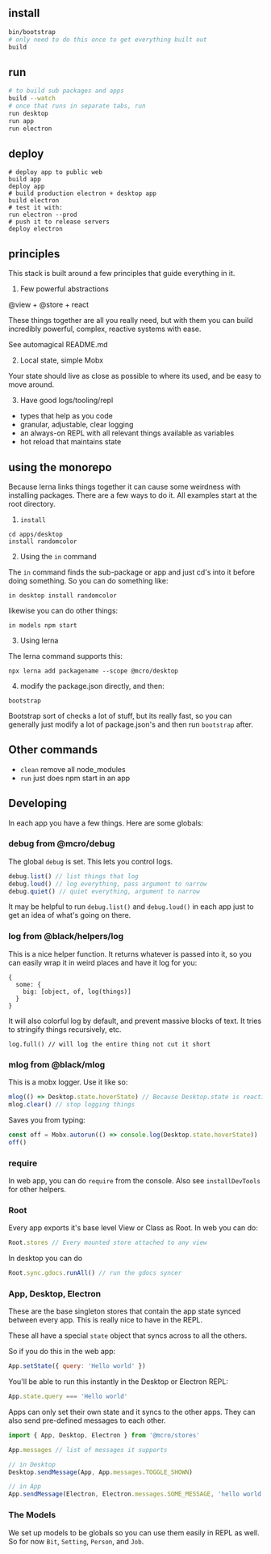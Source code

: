 ## install

```sh
bin/bootstrap
# only need to do this once to get everything built out
build
```

## run

```sh
# to build sub packages and apps
build --watch
# once that runs in separate tabs, run
run desktop
run app
run electron
```

## deploy

```
# deploy app to public web
build app
deploy app
# build production electron + desktop app
build electron
# test it with:
run electron --prod
# push it to release servers
deploy electron
```

## principles

This stack is built around a few principles that guide everything in it.

1.  Few powerful abstractions

@view + @store + react

These things together are all you really need, but with them you can build incredibly powerful, complex, reactive systems with ease.

See automagical README.md

2.  Local state, simple Mobx

Your state should live as close as possible to where its used, and be easy to move around.

3.  Have good logs/tooling/repl

- types that help as you code
- granular, adjustable, clear logging
- an always-on REPL with all relevant things available as variables
- hot reload that maintains state

## using the monorepo

Because lerna links things together it can cause some weirdness with installing packages. There are a few ways to do it. All examples start at the root directory.

1.  `install`

```
cd apps/desktop
install randomcolor
```

2.  Using the `in` command

The `in` command finds the sub-package or app and just cd's into it before doing something. So you can do something like:

```
in desktop install randomcolor
```

likewise you can do other things:

```
in models npm start
```

3.  Using lerna

The lerna command supports this:

```
npx lerna add packagename --scope @mcro/desktop
```

4.  modify the package.json directly, and then:

```
bootstrap
```

Bootstrap sort of checks a lot of stuff, but its really fast, so you can generally just modify a lot of package.json's and then run `bootstrap` after.

## Other commands

- `clean` remove all node_modules
- `run` just does npm start in an app

## Developing

In each app you have a few things. Here are some globals:

### debug from @mcro/debug

The global `debug` is set. This lets you control logs.

```js
debug.list() // list things that log
debug.loud() // log everything, pass argument to narrow
debug.quiet() // quiet everything, argument to narrow
```

It may be helpful to run `debug.list()` and `debug.loud()` in each app just to get an idea of what's going on there.

### log from @black/helpers/log

This is a nice helper function. It returns whatever is passed into it, so you can easily wrap it in weird places and have it log for you:

```
{
  some: {
    big: [object, of, log(things)]
  }
}
```

It will also colorful log by default, and prevent massive blocks of text. It tries to stringify things recursively, etc.

```
log.full() // will log the entire thing not cut it short
```

### mlog from @black/mlog

This is a mobx logger. Use it like so:

```js
mlog(() => Desktop.state.hoverState) // Because Desktop.state is reactive, this will log whenever it changes
mlog.clear() // stop logging things
```

Saves you from typing:

```js
const off = Mobx.autorun(() => console.log(Desktop.state.hoverState))
off()
```

### require

In web app, you can do `require` from the console. Also see `installDevTools` for other helpers.

### Root

Every app exports it's base level View or Class as Root. In web you can do:

```js
Root.stores // Every mounted store attached to any view
```

In desktop you can do

```js
Root.sync.gdocs.runAll() // run the gdocs syncer
```

### App, Desktop, Electron

These are the base singleton stores that contain the app state synced between every app. This is really nice to have in the REPL.

These all have a special `state` object that syncs across to all the others.

So if you do this in the web app:

```js
App.setState({ query: 'Hello world' })
```

You'll be able to run this instantly in the Desktop or Electron REPL:

```js
App.state.query === 'Hello world'
```

Apps can only set their own state and it syncs to the other apps. They can also send pre-defined messages to each other.

```js
import { App, Desktop, Electron } from '@mcro/stores'

App.messages // list of messages it supports

// in Desktop
Desktop.sendMessage(App, App.messages.TOGGLE_SHOWN)

// in App
App.sendMessage(Electron, Electron.messages.SOME_MESSAGE, 'hello world')
```

### The Models

We set up models to be globals so you can use them easily in REPL as well. So for now `Bit`, `Setting`, `Person`, and `Job`.
